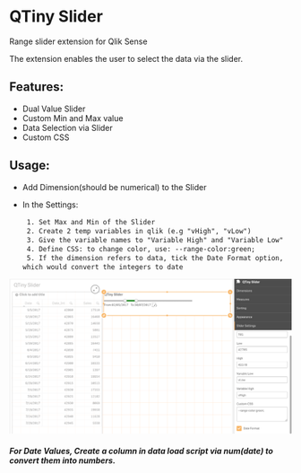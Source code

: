 # QTiny Slider
Range slider extension for Qlik Sense

The extension enables the user to select the data via the slider.
## Features:
  * Dual Value Slider
  * Custom Min and Max value
  * Data Selection via Slider 
  * Custom CSS

## Usage:
* Add Dimension(should be numerical) to the Slider
* In the Settings:
           
       1. Set Max and Min of the Slider
       2. Create 2 temp variables in qlik (e.g "vHigh", "vLow")
       3. Give the variable names to "Variable High" and "Variable Low"
       4. Define CSS: to change color, use: --range-color:green;
       5. If the dimension refers to data, tick the Date Format option, which would convert the integers to date
![alt text](https://github.com/nfire11/QTiny_Slider/blob/master/sample1.png "Sample")
##### For Date Values, Create a column in data load script via num(date) to convert them into numbers.


